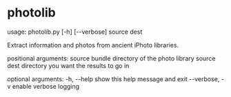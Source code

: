 # photolib

usage: photolib.py [-h] [--verbose] source dest

Extract information and photos from ancient iPhoto libraries.

positional arguments:
  source         bundle directory of the photo library source
  dest           directory you want the results to go in

optional arguments:
  -h, --help     show this help message and exit
  --verbose, -v  enable verbose logging
